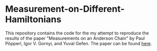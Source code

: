 # Measurement-on-Different-Hamiltonians

This repository contains the code for the my attempt to reproduce the results of the paper "Measurements on an Anderson Chain" by Paul Pöpperl, Igor V. Gornyi, and Yuval Gefen. The paper can be found [here](https://arxiv.org/abs/2211.06350v2).
